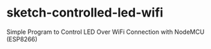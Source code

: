 # sketch-controlled-led-wifi
Simple Program to Control LED Over WiFi Connection with NodeMCU (ESP8266)


